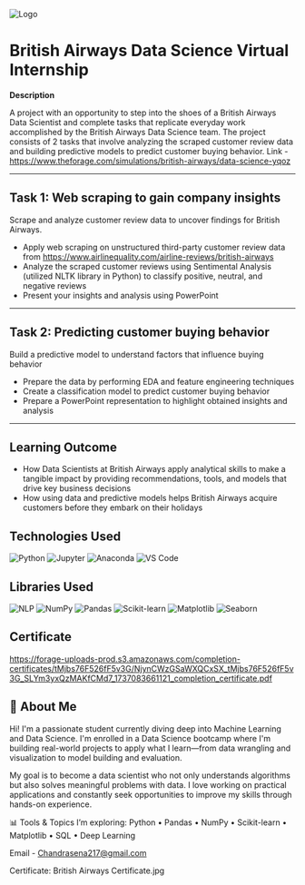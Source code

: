 
![Logo](https://mediacentre.britishairways.com/contents/archives/216/86/images/thumb1280x1683_width/britishairways_216861253015751_thumb.jpg)


# British Airways Data Science Virtual Internship

**Description**

A project with an opportunity to step into the shoes of a British Airways Data Scientist and complete tasks that replicate everyday work accomplished by the British Airways Data Science team. The project consists of 2 tasks that involve analyzing the scraped customer review data and building predictive models to predict customer buying behavior.
Link - https://www.theforage.com/simulations/british-airways/data-science-yqoz

---
## Task 1: Web scraping to gain company insights
Scrape and analyze customer review data to uncover findings for British Airways.

* Apply web scraping on unstructured third-party customer review data from https://www.airlinequality.com/airline-reviews/british-airways
* Analyze the scraped customer reviews using Sentimental Analysis (utilized NLTK library in Python) to classify positive, neutral, and negative reviews
* Present your insights and analysis using PowerPoint
---
## Task 2: Predicting customer buying behavior
Build a predictive model to understand factors that influence buying behavior

* Prepare the data by performing EDA and feature engineering techniques
* Create a classification model to predict customer buying behavior
* Prepare a PowerPoint representation to highlight obtained insights and analysis
---
## Learning Outcome
* How Data Scientists at British Airways apply analytical skills to make a tangible impact by providing recommendations, tools, and models that drive key business decisions
* How using data and predictive models helps British Airways acquire customers before they embark on their holidays

## Technologies Used
![Python](https://img.shields.io/badge/Python-3776AB?style=for-the-badge&logo=python&logoColor=white)
![Jupyter](https://img.shields.io/badge/Jupyter-F37626?style=for-the-badge&logo=jupyter&logoColor=white)
![Anaconda](https://img.shields.io/badge/Anaconda-44A833?style=for-the-badge&logo=anaconda&logoColor=white)
![VS Code](https://img.shields.io/badge/VS%20Code-007ACC?style=for-the-badge&logo=visual-studio-code&logoColor=white)

## Libraries Used
![NLP](https://img.shields.io/badge/NLP-Sentiment_Analysis-FF6F61?style=for-the-badge)
![NumPy](https://img.shields.io/badge/NumPy-013243?style=for-the-badge&logo=numpy&logoColor=white)
![Pandas](https://img.shields.io/badge/Pandas-150458?style=for-the-badge&logo=pandas&logoColor=white)
![Scikit-learn](https://img.shields.io/badge/Scikit--learn-F7931E?style=for-the-badge&logo=scikit-learn&logoColor=white)
![Matplotlib](https://img.shields.io/badge/Matplotlib-11557C?style=for-the-badge&logo=matplotlib&logoColor=white)
![Seaborn](https://img.shields.io/badge/Seaborn-2E4C81?style=for-the-badge)
## Certificate 
https://forage-uploads-prod.s3.amazonaws.com/completion-certificates/tMjbs76F526fF5v3G/NjynCWzGSaWXQCxSX_tMjbs76F526fF5v3G_SLYm3yxQzMAKfCMd7_1737083661121_completion_certificate.pdf

## 🚀 About Me
Hi! I'm a passionate student currently diving deep into Machine Learning and Data Science. I'm enrolled in a Data Science bootcamp where I'm building real-world projects to apply what I learn—from data wrangling and visualization to model building and evaluation.

My goal is to become a data scientist who not only understands algorithms but also solves meaningful problems with data. I love working on practical applications and constantly seek opportunities to improve my skills through hands-on experience.

📊 Tools & Topics I’m exploring:
Python • Pandas • NumPy • Scikit-learn • Matplotlib • SQL • Deep Learning

Email - Chandrasena217@gmail.com

Certificate:
British Airways Certificate.jpg



